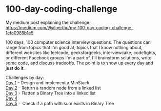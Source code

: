 # 100-day-coding-challenge

My medium post explaining the challenge: https://medium.com/@alberthu/my-100-day-coding-challenge-1cfc0985b1e5

100 days, 100 computer science interview questions. The questions can range from topics that I'm good at,
topics that I know nothing about, different websites like leetcode, geeksforgeeks,
interviewcake, codefights, or different Facebook groups I'm a part of. I'll
brainstorm solutions, write some code, and discuss tradeoffs. The point is to show
up every day and **just do it**.

Challenges by day:  
[Day 1](./day1) - Design and implement a MinStack  
[Day 2](./day2) - Return a random node from a linked list  
[Day 3](./day3) - Flatten a Binary Tree into a linked list  
[Day 4](./day4)  
[Day 5](./day5) = Check if a path with sum exists in Binary Tree
